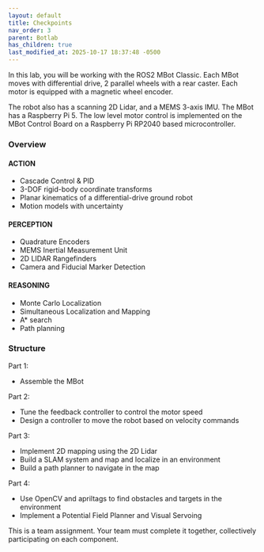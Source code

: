 ```yaml
---
layout: default
title: Checkpoints
nav_order: 3
parent: Botlab
has_children: true
last_modified_at: 2025-10-17 18:37:48 -0500
---
```


In this lab, you will be working with the ROS2 MBot Classic. Each MBot moves with differential drive, 2 parallel wheels with a rear caster.  Each motor is equipped with a magnetic wheel encoder. 

The robot also has a scanning 2D Lidar, and a MEMS 3-axis IMU. The MBot has a Raspberry Pi 5. The low level motor control is implemented on the MBot Control Board on a Raspberry Pi RP2040 based microcontroller.


### Overview
#### ACTION
- Cascade Control & PID
- 3-DOF rigid-body coordinate transforms
- Planar kinematics of a differential-drive ground robot
- Motion models with uncertainty

#### PERCEPTION 
- Quadrature Encoders
- MEMS Inertial Measurement Unit
- 2D LIDAR Rangefinders
- Camera and Fiducial Marker Detection

#### REASONING
- Monte Carlo Localization 
- Simultaneous Localization and Mapping
- A* search
- Path planning


### Structure

Part 1: 
- Assemble the MBot

Part 2:
- Tune the feedback controller to control the motor speed
- Design a controller to move the robot based on velocity commands

Part 3:
- Implement 2D mapping using the 2D Lidar
- Build a SLAM system and map and localize in an environment
- Build a path planner to navigate in the map

Part 4:
- Use OpenCV and apriltags to find obstacles and targets in the environment
- Implement a Potential Field Planner and Visual Servoing


This is a team assignment. Your team must complete it together, collectively participating on each component.
